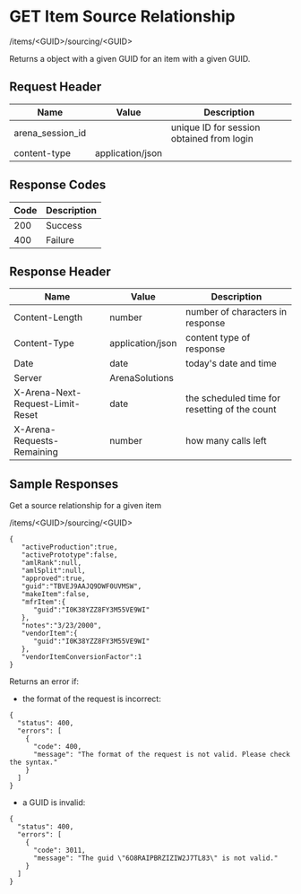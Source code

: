 # GET Item Source Relationship


/items/&lt;GUID&gt;/sourcing/&lt;GUID&gt;

Returns a  object with a given GUID for an item with a given GUID.

## Request Header

| Name | Value | Description |
|  --- |  --- |  --- | 
| arena_session_id |   | unique ID for session obtained from login |
| content\-type | application/json |   |

## Response Codes

| Code | Description |
|  --- |  --- | 
| 200 | Success |
| 400 | Failure |

## Response Header

| Name | Value | Description |
|  --- |  --- |  --- | 
| Content\-Length | number | number of characters in response |
| Content\-Type | application/json | content type of response |
| Date | date | today's date and time |
| Server | ArenaSolutions |   |
| X\-Arena\-Next\-Request\-Limit\-Reset  | date | the scheduled time for resetting of the count |
| X\-Arena\-Requests\-Remaining  | number | how many calls left |

## Sample Responses
Get a source relationship for a given item



/items/&lt;GUID&gt;/sourcing/&lt;GUID&gt;

```
{  
   "activeProduction":true,
   "activePrototype":false,
   "amlRank":null,
   "amlSplit":null,
   "approved":true,
   "guid":"TBVEJ9AAJQ9DWF0UVMSW",
   "makeItem":false,
   "mfrItem":{  
      "guid":"I0K38YZZ8FY3M55VE9WI"
   },
   "notes":"3/23/2000",
   "vendorItem":{  
      "guid":"I0K38YZZ8FY3M55VE9WI"
   },
   "vendorItemConversionFactor":1
}
```
Returns an error if:

* the format of the request is incorrect:

```
{
  "status": 400,
  "errors": [
    {
      "code": 400,
      "message": "The format of the request is not valid. Please check the syntax."
    }
  ]
}
```
* a GUID is invalid:

```
{
  "status": 400,
  "errors": [
    {
      "code": 3011,
      "message": "The guid \"6O8RAIPBRZIZIW2J7TL83\" is not valid."
    }
  ]
}
```
